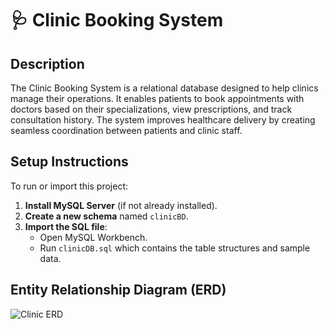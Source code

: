 # 🩺 Clinic Booking System

## Description
The Clinic Booking System is a relational database designed to help clinics manage their operations. It enables patients to book appointments with doctors based on their specializations, view prescriptions, and track consultation history. The system improves healthcare delivery by creating seamless coordination between patients and clinic staff.

## Setup Instructions
To run or import this project:

1. **Install MySQL Server** (if not already installed).
2. **Create a new schema** named `clinicBD`.
3. **Import the SQL file**:
   - Open MySQL Workbench.
   - Run `clinicDB.sql` which contains the table structures and sample data.

## Entity Relationship Diagram (ERD)
![Clinic ERD]()  
